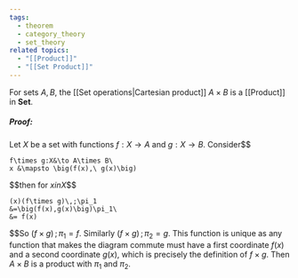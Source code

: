 ```yaml
---
tags:
  - theorem
  - category_theory
  - set_theory
related topics:
  - "[[Product]]"
  - "[[Set Product]]"
---
```

For sets $A,B$, the [[Set operations|Cartesian product]] $A\times B$ is a [[Product]] in $\mathbf{Set}$.
##### Proof:
Let $X$ be a set with functions $f:X\to A$ and $g:X\to B$. Consider$$

	f\times g:X&\to A\times B\
	x &\mapsto \big(f(x),\ g(x)\big)

$$then for $x in X$$$

	(x)(f\times g)\,;\pi_1
	&=\big(f(x),g(x)\big)\pi_1\
	&= f(x)

$$So $(f\times g)\,;\pi_1=f$. Similarly $(f\times g)\,;\pi_2=g$. This function is unique as any function that makes the diagram commute must have a first coordinate $f(x)$ and a second coordinate $g(x)$, which is precisely the definition of $f\times g$. Then $A\times B$ is a product with $\pi_1$ and $\pi_2$.